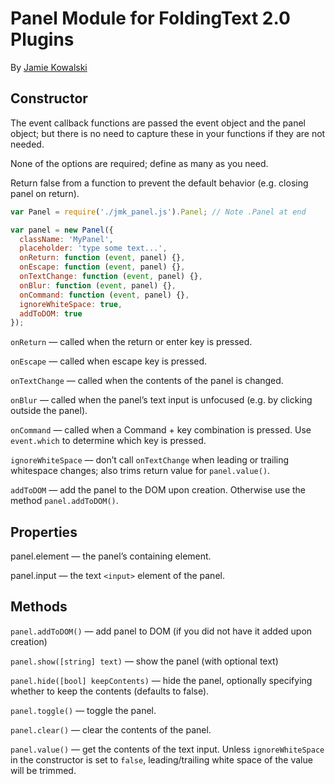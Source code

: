 # Panel Module for FoldingText 2.0 Plugins

By [Jamie Kowalski](github.com/jamiekowalski/foldingtext-extra)

## Constructor

The event callback functions are passed the event object and the panel object;
but there is no need to capture these in your functions if they are not needed.

None of the options are required; define as many as you need.

Return false from a function to prevent the default behavior (e.g. closing panel
on return).

```javascript
var Panel = require('./jmk_panel.js').Panel; // Note .Panel at end

var panel = new Panel({
  className: 'MyPanel',
  placeholder: 'type some text...',
  onReturn: function (event, panel) {},
  onEscape: function (event, panel) {},
  onTextChange: function (event, panel) {},
  onBlur: function (event, panel) {},
  onCommand: function (event, panel) {},
  ignoreWhiteSpace: true,
  addToDOM: true
});
```

`onReturn` — called when the return or enter key is pressed.

`onEscape` — called when escape key is pressed.

`onTextChange` — called when the contents of the panel is changed.

`onBlur` — called when the panel’s text input is unfocused (e.g. by clicking outside the panel).

`onCommand` — called when a Command + key combination is pressed. Use `event.which` to determine which key is pressed.

`ignoreWhiteSpace` — don’t call `onTextChange` when leading or trailing whitespace changes; also trims return value for `panel.value()`.

`addToDOM` — add the panel to the DOM upon creation. Otherwise use the method `panel.addToDOM()`.

## Properties

panel.element — the panel’s containing element.

panel.input — the text `<input>` element of the panel.

## Methods

`panel.addToDOM()` — add panel to DOM (if you did not have it added upon creation)

`panel.show([string] text)` — show the panel (with optional text)

`panel.hide([bool] keepContents)` — hide the panel, optionally specifying whether to keep the contents (defaults to false).

`panel.toggle()` — toggle the panel.

`panel.clear()` — clear the contents of the panel.

`panel.value()` — get the contents of the text input. Unless `ignoreWhiteSpace` in the constructor is set to `false`, leading/trailing white space of the value will be trimmed.
